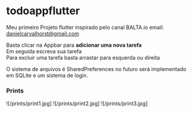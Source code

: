 # todoappflutter
Meu primeiro Projeto flutter inspirado pelo canal BALTA.io 
email: danielcarvalhorst@gmail.com

Basta clicar na Appbar para **adicionar uma nova tarefa**<br>
Em seguida escreva sua tarefa <br>
Para excluir uma tarefa basta arrastar para esquerda ou direita<br> 

O sistema de arquivos é SharedPreferences no futuro será implementado em SQLite 
e um sistema de login.

### Prints
![/prints/print1.jpg]
![/prints/print2.jpg]
![/prints/print3.jpg]